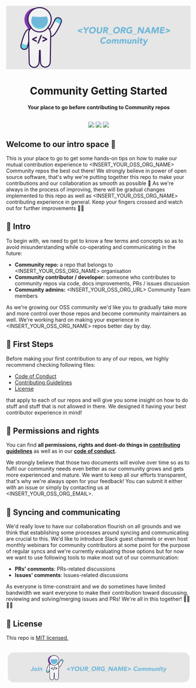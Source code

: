 <!-- TODO: Make sure to review and adjust this document carefully + delete those TODO comments -->

<div align="center">
<br>
<img src="/Assets/Banner.png"
/>
<br/>
<h1><INSERT_YOUR_OSS_ORG_NAME> Community Getting Started</h1>
<strong>Your place to go before contributing to <YOUR_OSS_ORG_NAME> Community repos</strong>
</div>
<br/>
<p align="center">
<img src="https://img.shields.io/badge/Community-Driven-brightgreen"/>
<img src="https://img.shields.io/badge/Easier-Contributions-brightgreen"/>
<img src="https://img.shields.io/badge/Open-Source-brightgreen"/>
</p>

## Welcome to our intro space 👋

This is your place to go to get some hands-on tips on how to make our mutual contribution experience to <INSERT_YOUR_OSS_ORG_NAME> Community repos the best out there! We strongly believe in power of open source software, that's why we're putting together this repo to make your contributions and our collaboration as smooth as possible 🤝 As we're always in the process of improving, there will be gradual changes implemented to this repo as well as <INSERT_YOUR_OSS_ORG_NAME> contributing experience in general. Keep your fingers crossed and watch out for further improvements 🤞🏼

## 👋 Intro

To begin with, we need to get to know a few terms and concepts so as to avoid misunderstanding while co-operating and communicating in the future:

* **Community repo:** a repo that belongs to <INSERT_YOUR_OSS_ORG_NAME> organisation
* **Community contributor / developer:** someone who contributes to community repos via code, docs improvements, PRs / issues discussion
* **Community admins:** <INSERT_YOUR_OSS_ORG_URL> Community Team members

As we're growing our OSS community we'd like you to gradually take more and more control over those repos and become community maintainers as well. We're working hard on making your experience in <INSERT_YOUR_OSS_ORG_NAME> repos better day by day.

## 🦶 First Steps

Before making your first contribution to any of our repos, we highly recommend checking following files:

<!-- TODO: Make sure to adjust links to those documents -->

* [Code of Conduct](https://github.com/konradsopala/oss-org-getting-started/blob/master/CODE_OF_CONDUCT.md)
* [Contributing Guidelines](https://github.com/konradsopala/oss-org-getting-started/blob/master/CONTRIBUTION.md)
* [License](https://github.com/konradsopala/oss-org-getting-started/blob/master/LICENSE.md)

that apply to each of our repos and will give you some insight on how to do stuff and stuff that is not allowed in there. We designed it having your best contributor experience in mind!

## 👮 Permissions and rights

<!-- TODO: Make sure to adjust links to those documents -->

You can find **all permissions, rights and dont-do things in [contributing guidelines](https://github.com/konradsopala/oss-org-getting-started/blob/master/CONTRIBUTION.md)** as well as in our **[code of conduct](https://github.com/konradsopala/oss-org-getting-started/blob/master/CODE_OF_CONDUCT.md).**

We strongly believe that those two documents will evolve over time so as to fulfil our community needs even better as our community grows and gets more experienced and mature. We want to keep all our efforts transparent, that's why we're always open for your feedback! You can submit it either with an issue or simply by contacting us at <INSERT_YOUR_OSS_ORG_EMAIL>.

## 📠 Syncing and communicating

We'd really love to have our collaboration flourish on all grounds and we think that establishing some processes around syncing and communicating are crucial to this. We'd like to introduce Slack guest channels or even host monthly webinars for community contributors at some point for the purpose of regular syncs and we're currently evaluating those options but for now we want to use following tools to make most out of our communication:

* **PRs' comments**: PRs-related discussions
* **Issues' comments**: Issues-related discussions

As everyone is time-constraint and we do sometimes have limited bandwidth we want everyone to make their contribution toward discussing, reviewing and solving/merging issues and PRs! We're all in this together! 🤜🏼🤛🏻

## 🧾 License

<!-- TODO: Make sure to adjust link to the LICENSE -->

This repo is [MIT licensed.](https://github.com/konradsopala/oss-org-getting-started/blob/master/LICENSE)

<div align="center">
<br>
<a href="<INSERT_YOUR_OSS_ORG_URL>">
<img src="/Assets/CallToActionBanner.png"/>
</a>
</div>

